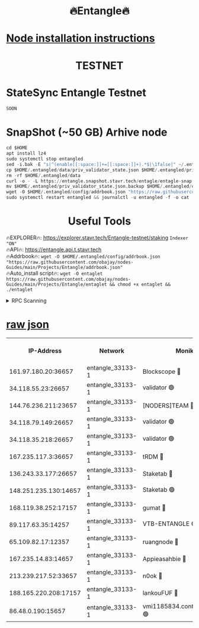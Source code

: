 <h1 align="center"> 🔥Entangle🔥</h1>

[Node installation instructions](https://github.com/obajay/nodes-Guides/tree/main/Projects/Entangle)
=

<h1 align="center"> TESTNET</h1>

# StateSync Entangle Testnet
```python
SOON
```
# SnapShot (~50 GB) Arhive node
```python
cd $HOME
apt install lz4
sudo systemctl stop entangled
sed -i.bak -E "s|^(enable[[:space:]]+=[[:space:]]+).*$|\1false|" ~/.entangled/config/config.toml
cp $HOME/.entangled/data/priv_validator_state.json $HOME/.entangled/priv_validator_state.json.backup
rm -rf $HOME/.entangled/data
curl -o - -L https://entangle.snapshot.stavr.tech/entagle/entagle-snap.tar.lz4 | lz4 -c -d - | tar -x -C $HOME/.entangled --strip-components 2
mv $HOME/.entangled/priv_validator_state.json.backup $HOME/.entangled/data/priv_validator_state.json
wget -O $HOME/.entangled/config/addrbook.json "https://raw.githubusercontent.com/obajay/nodes-Guides/main/Projects/Entangle/addrbook.json"
sudo systemctl restart entangled && journalctl -u entangled -f -o cat
```
 <h1 align="center"> Useful Tools</h1>
 
🔥EXPLORER🔥: https://explorer.stavr.tech/Entangle-testnet/staking        `Indexer "ON"` \
🔥API🔥:      https://entangle.api.t.stavr.tech \
🔥Addrbook🔥: ```wget -O $HOME/.entangled/config/addrbook.json "https://raw.githubusercontent.com/obajay/nodes-Guides/main/Projects/Entangle/addrbook.json"``` \
🔥Auto_install script🔥:  `wget -O entaglet https://raw.githubusercontent.com/obajay/nodes-Guides/main/Projects/Entangle/entaglet && chmod +x entaglet && ./entaglet`


<details>
<summary>RPC Scanning</summary>

<h2 align="center"> We scan nodes in real time every 4 hours. And we provide the final result of RPC endpoints.
We cannot influence the operation of these nodes in any way. </h2>


```python
If Voting Power is higher than 0 --> then the Node is a validator of the network and may be subject to attack and be a potential threat to the chain.
```
```python
We marked such validators with a red symbol
```

</details>

[raw json](https://rpc-check.entangt.stavr.tech/entangt/rpc-entangt-result.json)
=


<table><tr><th>IP-Address</th><th>Network</th><th>Moniker</th><th>Latest Block Height</th><th>Earliest Block Height</th><th>Catching Up</th><th>Tx Index</th><th>Voting Power</th><th>Scan Time</th></tr><tr><td>161.97.180.20:36657</td><td>entangle_33133-1</td><td>Blockscope 🔴</td><td>1973613</td><td>1</td><td>False</td><td>off</td><td>279523070054723</td><td>2024-02-02T02:07:18.884222182UTC</td></tr><tr><td>34.118.55.23:26657</td><td>entangle_33133-1</td><td>validator 🟢</td><td>1973613</td><td>1</td><td>False</td><td>on</td><td>0</td><td>2024-02-02T02:07:20.153532179UTC</td></tr><tr><td>144.76.236.211:23657</td><td>entangle_33133-1</td><td>[NODERS]TEAM 🔴</td><td>1973616</td><td>1</td><td>False</td><td>off</td><td>27051536422893186</td><td>2024-02-02T02:07:33.696352465UTC</td></tr><tr><td>34.118.79.149:26657</td><td>entangle_33133-1</td><td>validator 🟢</td><td>1973617</td><td>1</td><td>False</td><td>on</td><td>0</td><td>2024-02-02T02:07:40.812986343UTC</td></tr><tr><td>34.118.35.218:26657</td><td>entangle_33133-1</td><td>validator 🟢</td><td>1973618</td><td>1</td><td>False</td><td>on</td><td>0</td><td>2024-02-02T02:07:43.513031813UTC</td></tr><tr><td>167.235.117.3:36657</td><td>entangle_33133-1</td><td>tRDM 🔴</td><td>1973618</td><td>1</td><td>False</td><td>on</td><td>162401631245439</td><td>2024-02-02T02:07:43.902827862UTC</td></tr><tr><td>136.243.33.177:26657</td><td>entangle_33133-1</td><td>Staketab 🔴</td><td>1973616</td><td>660001</td><td>False</td><td>on</td><td>123670965347648</td><td>2024-02-02T02:07:35.983446847UTC</td></tr><tr><td>148.251.235.130:14657</td><td>entangle_33133-1</td><td>Staketab 🟢</td><td>1973613</td><td>660801</td><td>False</td><td>on</td><td>0</td><td>2024-02-02T02:07:18.560200304UTC</td></tr><tr><td>168.119.38.252:17157</td><td>entangle_33133-1</td><td>gumat 🔴</td><td>1973614</td><td>962001</td><td>False</td><td>on</td><td>324041648470453</td><td>2024-02-02T02:07:22.453019182UTC</td></tr><tr><td>89.117.63.35:14257</td><td>entangle_33133-1</td><td>VTB-ENTANGLE 🟢</td><td>1973615</td><td>1162001</td><td>False</td><td>off</td><td>0</td><td>2024-02-02T02:07:31.330308763UTC</td></tr><tr><td>65.109.82.17:12357</td><td>entangle_33133-1</td><td>ruangnode 🔴</td><td>1973613</td><td>1312001</td><td>False</td><td>off</td><td>460285400385882</td><td>2024-02-02T02:07:19.322690777UTC</td></tr><tr><td>167.235.14.83:14657</td><td>entangle_33133-1</td><td>Appieasahbie 🔴</td><td>1973618</td><td>1716001</td><td>False</td><td>on</td><td>43682146326023543</td><td>2024-02-02T02:07:43.143336996UTC</td></tr><tr><td>213.239.217.52:33657</td><td>entangle_33133-1</td><td>n0ok 🔴</td><td>1973617</td><td>1873616</td><td>False</td><td>off</td><td>46577001986356485</td><td>2024-02-02T02:07:38.297327621UTC</td></tr><tr><td>188.165.220.208:17157</td><td>entangle_33133-1</td><td>lankouFUF 🔴</td><td>1973614</td><td>1910001</td><td>False</td><td>off</td><td>303683404995620</td><td>2024-02-02T02:07:22.797181707UTC</td></tr><tr><td>86.48.0.190:15657</td><td>entangle_33133-1</td><td>vmi1185834.contaboserver.net 🟢</td><td>1973114</td><td>1961001</td><td>False</td><td>off</td><td>0</td><td>2024-02-02T02:07:19.754088933UTC</td></tr></table>
